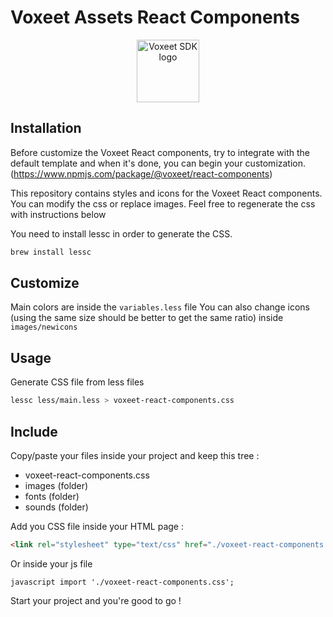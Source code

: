 Voxeet Assets React Components
=====================

<p align="center">
<img src="https://www.voxeet.com/wp-content/themes/wp-theme/assets/images/logo.svg" alt="Voxeet SDK logo" title="Voxeet SDK logo" width="100"/>
</p>

## Installation

Before customize the Voxeet React components, try to integrate with the default template and when it's done, you can begin your customization. (https://www.npmjs.com/package/@voxeet/react-components)

This repository contains styles and icons for the Voxeet React components. You can modify the css or replace images.
Feel free to regenerate the css with instructions below

You need to install lessc in order to generate the CSS.

```bash
brew install lessc
```

## Customize

Main colors are inside the ``variables.less`` file
You can also change icons (using the same size should be better to get the same ratio) inside ``images/newicons``

## Usage

Generate CSS file from less files

```bash
lessc less/main.less > voxeet-react-components.css
```

## Include

Copy/paste your files inside your project and keep this tree :

- voxeet-react-components.css
- images (folder)
- fonts (folder)
- sounds (folder)

Add you CSS file inside your HTML page :

```html
<link rel="stylesheet" type="text/css" href="./voxeet-react-components.css" />
```

Or inside your js file 

``javascript
import './voxeet-react-components.css';
``

Start your project and you're good to go !
